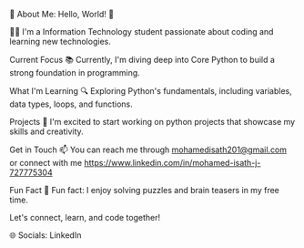 💫 About Me:
Hello, World! 👋

👨‍🎓 I'm a Information Technology student passionate about coding and learning new technologies.

Current Focus
📚 Currently, I'm diving deep into Core Python to build a strong foundation in programming.

What I'm Learning
🔍 Exploring Python's fundamentals, including variables, data types, loops, and functions.

Projects
🚀 I'm excited to start working on python projects that showcase my skills and creativity.

Get in Touch
📫 You can reach me through mohamedisath201@gmail.com or connect with me https://www.linkedin.com/in/mohamed-isath-j-727775304

Fun Fact
🎉 Fun fact: I enjoy solving puzzles and brain teasers in my free time.

Let's connect, learn, and code together!

🌐 Socials:
LinkedIn
